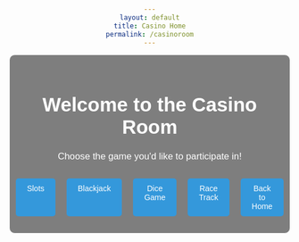 ```yaml
---
layout: default
title: Casino Home
permalink: /casinoroom
---
```


<html lang="en">
<head>
    <meta charset="UTF-8">
    <meta name="viewport" content="width=device-width, initial-scale=1.0">
    <title>Your Webpage Title</title>
    <style>
        body {
            background-image: url('images/casinoroom.png');
            background-size: cover;
            background-position: center center;
            background-attachment: fixed;
            margin: 0;
            font-family: 'Arial', sans-serif;
            color: #ffffff; /* Text color */
            text-align: center;
            padding: 50px; /* Add padding to the content */
        }
        .textbox {
            background: rgba(0, 0, 0, 0.5);
            border: 1px solid #ffffff;
            padding: 20px;
            margin: 20px;
            border-radius: 10px;
            max-width: 600px;
            margin: auto;
        }
        h1 {
            font-size: 2.5em;
            margin-bottom: 20px;
        }
        p {
            font-size: 1.2em;
            line-height: 1.5;
        }
        .button-container {
            display: flex;
            justify-content: center;
        }
        .button {
            margin: 10px;
            padding: 10px 20px;
            font-size: 1em;
            text-decoration: none;
            color: #ffffff;
            background-color: #3498db; /* Button color */
            border-radius: 5px;
            cursor: pointer;
        }
    </style>
</head>
<body>
    <div class="textbox">
        <h1>Welcome to the Casino Room</h1>
        <p>Choose the game you'd like to participate in!</p>       
        <div class="button-container">
            <a href="slots" class="button">Slots</a>
            <a href="blackjack" class="button">Blackjack</a>
            <a href="Dice_game" class="button">Dice Game</a>
            <a href="racebet" class="button">Race Track</a>
            <a href="https://miguelvilla1.github.io/Tri3CSP/" class="button">Back to Home</a>

